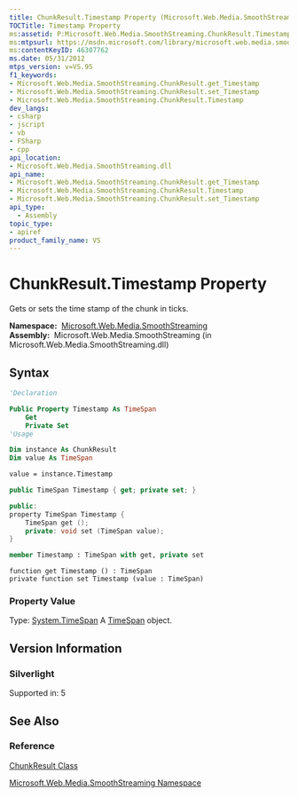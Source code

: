 ```yaml
---
title: ChunkResult.Timestamp Property (Microsoft.Web.Media.SmoothStreaming)
TOCTitle: Timestamp Property
ms:assetid: P:Microsoft.Web.Media.SmoothStreaming.ChunkResult.Timestamp
ms:mtpsurl: https://msdn.microsoft.com/library/microsoft.web.media.smoothstreaming.chunkresult.timestamp(v=VS.95)
ms:contentKeyID: 46307762
ms.date: 05/31/2012
mtps_version: v=VS.95
f1_keywords:
- Microsoft.Web.Media.SmoothStreaming.ChunkResult.get_Timestamp
- Microsoft.Web.Media.SmoothStreaming.ChunkResult.set_Timestamp
- Microsoft.Web.Media.SmoothStreaming.ChunkResult.Timestamp
dev_langs:
- csharp
- jscript
- vb
- FSharp
- cpp
api_location:
- Microsoft.Web.Media.SmoothStreaming.dll
api_name:
- Microsoft.Web.Media.SmoothStreaming.ChunkResult.get_Timestamp
- Microsoft.Web.Media.SmoothStreaming.ChunkResult.Timestamp
- Microsoft.Web.Media.SmoothStreaming.ChunkResult.set_Timestamp
api_type:
  - Assembly
topic_type:
- apiref
product_family_name: VS
---
```


# ChunkResult.Timestamp Property

Gets or sets the time stamp of the chunk in ticks.

**Namespace:**  [Microsoft.Web.Media.SmoothStreaming](microsoft-web-media-smoothstreaming-namespace_1.md)  
**Assembly:**  Microsoft.Web.Media.SmoothStreaming (in Microsoft.Web.Media.SmoothStreaming.dll)

## Syntax

```vb
'Declaration

Public Property Timestamp As TimeSpan
    Get
    Private Set
'Usage

Dim instance As ChunkResult
Dim value As TimeSpan

value = instance.Timestamp
```

```csharp
public TimeSpan Timestamp { get; private set; }
```

```cpp
public:
property TimeSpan Timestamp {
    TimeSpan get ();
    private: void set (TimeSpan value);
}
```

``` fsharp
member Timestamp : TimeSpan with get, private set
```

```jscript
function get Timestamp () : TimeSpan
private function set Timestamp (value : TimeSpan)
```

### Property Value

Type: [System.TimeSpan](https://msdn.microsoft.com/library/269ew577\(v=vs.95\))  
A [TimeSpan](https://msdn.microsoft.com/library/269ew577\(v=vs.95\)) object.

## Version Information

### Silverlight

Supported in: 5  

## See Also

### Reference

[ChunkResult Class](chunkresult-class-microsoft-web-media-smoothstreaming_1.md)

[Microsoft.Web.Media.SmoothStreaming Namespace](microsoft-web-media-smoothstreaming-namespace_1.md)

